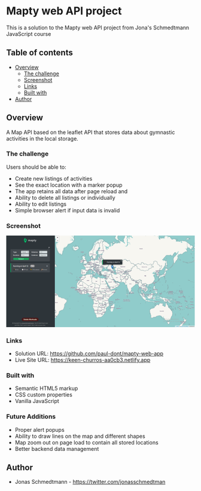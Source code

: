 # Mapty web API project

This is a solution to the Mapty web API project from Jona's Schmedtmann JavaScript course

## Table of contents

- [Overview](#overview)
  - [The challenge](#the-challenge)
  - [Screenshot](#screenshot)
  - [Links](#links)
  - [Built with](#built-with)
- [Author](#author)

## Overview

A Map API based on the leaflet API that stores data about gymnastic activities in the local storage.

### The challenge

Users should be able to:

- Create new listings of activities
- See the exact location with a marker popup
- The app retains all data after page reload and
- Ability to delete all listings or individually
- Ability to edit listings
- Simple browser alert if input data is invalid

### Screenshot

![](./images/Screenshot_2.png)

### Links

- Solution URL: https://github.com/paul-dont/mapty-web-app
- Live Site URL: https://keen-churros-aa0cb3.netlify.app

### Built with

- Semantic HTML5 markup
- CSS custom properties
- Vanilla JavaScript

### Future Additions

- Proper alert popups
- Ability to draw lines on the map and different shapes
- Map zoom out on page load to contain all stored locations
- Better backend data management

## Author

- Jonas Schmedtmann - https://twitter.com/jonasschmedtman
